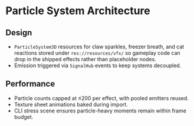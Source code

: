 # Particle System Architecture
## Design
- `ParticleSystem3D` resources for claw sparkles, freezer breath, and cat reactions stored under `res://resources/vfx/` so gameplay code can drop in the shipped effects rather than placeholder nodes.
- Emission triggered via `SignalHub` events to keep systems decoupled.

## Performance
- Particle counts capped at ≤200 per effect, with pooled emitters reused.
- Texture sheet animations baked during import.
- CLI stress scene ensures particle-heavy moments remain within frame budget.
